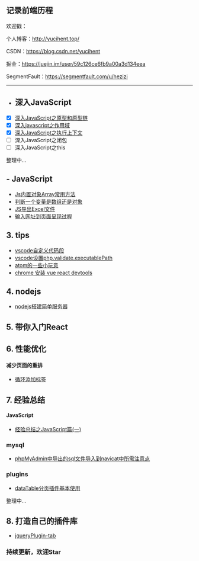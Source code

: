 ## 记录前端历程


欢迎戳：

个人博客：http://yucihent.top/

CSDN：https://blog.csdn.net/yucihent

掘金：https://juejin.im/user/59c126ce6fb9a00a3d134eea

SegmentFault：https://segmentfault.com/u/hezizi

---

- ## 深入JavaScript
- [x] [深入JavaScript之原型和原型链](https://github.com/hezizi/myBlog/issues/1)
- [x] [深入javascript之作用域](https://github.com/hezizi/myBlog/issues/2)
- [x] [深入JavaScript之执行上下文](https://github.com/hezizi/myBlog/issues/3)
- [ ] 深入JavaScript之闭包
- [ ] 深入JavaScript之this

整理中...

## - JavaScript
- [Js内置对象Array常用方法](https://github.com/hezizi/myBlog/issues/5)
- [判断一个变量是数组还是对象](https://github.com/hezizi/myBlog/issues/6)
- [JS导出Excel文件](https://github.com/hezizi/myBlog/issues/12)
- [输入网址到页面呈现过程](https://github.com/hezizi/myBlog/issues/15)

## 3. tips
- [vscode自定义代码段](https://github.com/hezizi/myBlog/issues/7)
- [vscode设置php.validate.executablePath](https://github.com/hezizi/myBlog/issues/8)
- [atom的一些小玩意](https://github.com/hezizi/myBlog/issues/13)
- [chrome 安装 vue react devtools](https://github.com/hezizi/myBlog/issues/14)

## 4. nodejs
- [nodejs搭建简单服务器](https://github.com/hezizi/myBlog/issues/17)

## 5. 带你入门React

## 6. 性能优化
#### 减少页面的重排
- [循环添加标签](https://github.com/hezizi/myBlog/issues/16)


## 7. 经验总结
#### JavaScript
- [经验总结之JavaScript篇(一)](https://github.com/hezizi/myBlog/issues/4)

### mysql
- [phpMyAdmin中导出的sql文件导入到navicat中所需注意点](https://github.com/hezizi/myBlog/issues/9)

### plugins
- [dataTable分页插件基本使用](https://github.com/hezizi/myBlog/issues/11)

整理中...

## 8. 打造自己的插件库
- [jqueryPlugin-tab](https://github.com/hezizi/myBlog/issues/10)

### 持续更新，欢迎Star
